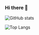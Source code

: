 ### Hi there 👋

![GitHub stats](https://github-readme-stats.vercel.app/api?username=Fraseer&show_icons=true&theme=tokyonight)

![Top Langs](https://github-readme-stats.vercel.app/api/top-langs/?username=Fraseer&theme=tokyonight)

<!--
**Fraseer/Fraseer** is a ✨ _special_ ✨ repository because its `README.md` (this file) appears on your GitHub profile.

Here are some ideas to get you started:

- 🔭 I’m currently working on ...
- 🌱 I’m currently learning ...
- 👯 I’m looking to collaborate on ...
- 🤔 I’m looking for help with ...
- 💬 Ask me about ...
- 📫 How to reach me: ...
- 😄 Pronouns: ...
- ⚡ Fun fact: ...
-->

